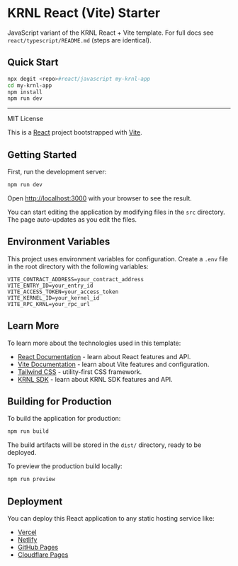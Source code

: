 # KRNL React (Vite) Starter

JavaScript variant of the KRNL React + Vite template. For full docs see `react/typescript/README.md` (steps are identical).

## Quick Start

```bash
npx degit <repo>#react/javascript my-krnl-app
cd my-krnl-app
npm install
npm run dev
```

---

MIT License

This is a [React](https://reactjs.org) project bootstrapped with [Vite](https://vitejs.dev).

## Getting Started

First, run the development server:

```bash
npm run dev
```

Open [http://localhost:3000](http://localhost:3000) with your browser to see the result.

You can start editing the application by modifying files in the `src` directory. The page auto-updates as you edit the files.

## Environment Variables

This project uses environment variables for configuration. Create a `.env` file in the root directory with the following variables:

```
VITE_CONTRACT_ADDRESS=your_contract_address
VITE_ENTRY_ID=your_entry_id
VITE_ACCESS_TOKEN=your_access_token
VITE_KERNEL_ID=your_kernel_id
VITE_RPC_KRNL=your_rpc_url
```

## Learn More

To learn more about the technologies used in this template:

- [React Documentation](https://react.dev) - learn about React features and API.
- [Vite Documentation](https://vitejs.dev/guide/) - learn about Vite features and configuration.
- [Tailwind CSS](https://tailwindcss.com/docs) - utility-first CSS framework.
- [KRNL SDK](https://docs.krnl.xyz) - learn about KRNL SDK features and API.

## Building for Production

To build the application for production:

```bash
npm run build
```

The build artifacts will be stored in the `dist/` directory, ready to be deployed.

To preview the production build locally:

```bash
npm run preview
```

## Deployment

You can deploy this React application to any static hosting service like:

- [Vercel](https://vercel.com)
- [Netlify](https://netlify.com)
- [GitHub Pages](https://pages.github.com)
- [Cloudflare Pages](https://pages.cloudflare.com)
